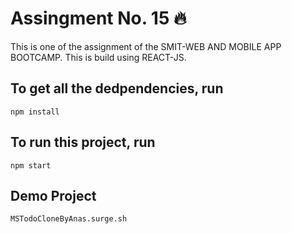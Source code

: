 <h1>Assingment No. 15 🔥</h1>

This is one of the assignment of the SMIT-WEB AND MOBILE APP BOOTCAMP. This is build using REACT-JS.

## To get all the dedpendencies, run
    npm install

## To run this project, run
    npm start

## Demo Project
    MSTodoCloneByAnas.surge.sh